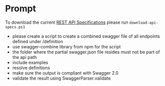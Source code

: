 # Prompt

To download the current [REST API Specifications](https://github.com/microsoft/fabric-rest-api-specs) please run `download-api-specs.ps1`

- please create a script to create a combined swagger file of all endpoints defined under /definition
- use swagger-combine library from npm for the script
- the folder where the partial swagger.json file resides must not be part of the api path
- include examples
- resolve definitions
- make sure the output is compliant with Swagger 2.0
- validate the result using SwaggerParser.validate
